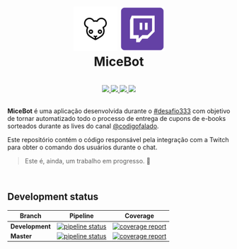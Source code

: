 <h1 align='center'>
    <img src='https://raw.githubusercontent.com/micebot/assets/master/images/logo-256x256.png' height="100">
    <img src='https://raw.githubusercontent.com/micebot/assets/master/images/twitch-256x256.png' height="100"><br>
    MiceBot
</h1>
<br>
<div align='center'>
    <a href='https://github.com/airbnb/javascript'>
        <img src='https://badgen.net/badge/code%20style/airbnb/ff5a5f?icon=airbnb'/>
    </a>
    <a href='https://github.com/prettier/prettier'>
        <img src="https://img.shields.io/badge/code_style-prettier-ff69b4.svg">
    </a>
    <a href='https://github.com/micebot/pubsub/issues'>
        <img src='https://badgen.net/github/open-issues/micebot/pubsub'>
    </a>
    <a href='https://github.com/micebot/pubsub/commits/development'>
        <img src='https://badgen.net/github/last-commit/micebot/pubsub/development'>
    </a>
</div>
<br>

**MiceBot** é uma aplicação desenvolvida durante o [#desafio333][9] com objetivo de tornar automatizado todo o processo de entrega de
cupons de e-books sorteados durante as lives do canal [@codigofalado][10].

Este repositório contém o código responsável pela integração com a Twitch para obter o comando dos usuários durante o chat.


> Este é, ainda, um trabalho em progresso. 🧀
<br>

## Development status

| Branch | Pipeline | Coverage |
| ------ | ----- | ----- |
| **Development** | [![pipeline status][1]][2] | [![coverage report][3]][4] |
| **Master** | [![pipeline status][5]][6] | [![coverage report][7]][8] |

[1]:https://gitlab.com/micebot/pubsub-ci/badges/development/pipeline.svg
[2]:https://gitlab.com/micebot/pubsub-ci/-/pipelines?page=1&scope=all&ref=development
[3]:https://gitlab.com/micebot/pubsub-ci/badges/development/coverage.svg
[4]:https://gitlab.com/micebot/pubsub-ci/-/commits/development
[5]:https://gitlab.com/micebot/pubsub-ci/badges/master/pipeline.svg
[6]:https://gitlab.com/micebot/pubsub-ci/-/pipelines?page=1&scope=all&ref=master
[7]:https://gitlab.com/micebot/pubsub-ci/badges/master/coverage.svg
[8]:https://gitlab.com/micebot/pubsub-ci/-/commits/master
[9]:https://github.com/codigofalado/desafio333
[10]:https://www.twitch.tv/codigofalado



